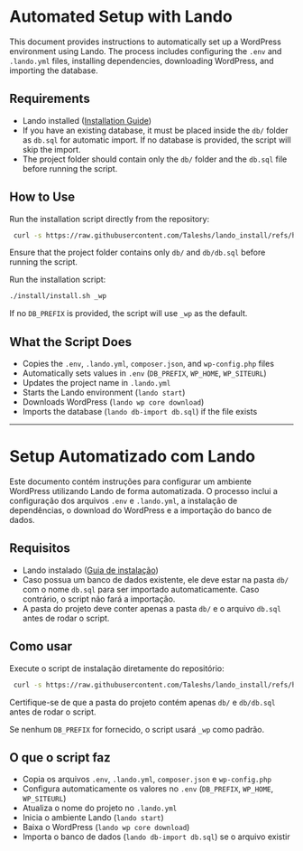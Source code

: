 # Automated Setup with Lando

This document provides instructions to automatically set up a WordPress environment using Lando. The process includes configuring the `.env` and `.lando.yml` files, installing dependencies, downloading WordPress, and importing the database.

## Requirements

- Lando installed ([Installation Guide](https://docs.lando.dev/getting-started/installation.html))
- If you have an existing database, it must be placed inside the `db/` folder as `db.sql` for automatic import. If no database is provided, the script will skip the import.
- The project folder should contain only the `db/` folder and the `db.sql` file before running the script.

## How to Use

Run the installation script directly from the repository:
```sh
 curl -s https://raw.githubusercontent.com/Taleshs/lando_install/refs/heads/main/install.sh | bash -s _wp
```

Ensure that the project folder contains only `db/` and `db/db.sql` before running the script.

Run the installation script:
```sh
./install/install.sh _wp
```

If no `DB_PREFIX` is provided, the script will use `_wp` as the default.

## What the Script Does

- Copies the `.env`, `.lando.yml`, `composer.json`, and `wp-config.php` files
- Automatically sets values in `.env` (`DB_PREFIX`, `WP_HOME`, `WP_SITEURL`)
- Updates the project name in `.lando.yml`
- Starts the Lando environment (`lando start`)
- Downloads WordPress (`lando wp core download`)
- Imports the database (`lando db-import db.sql`) if the file exists

---

# Setup Automatizado com Lando

Este documento contém instruções para configurar um ambiente WordPress utilizando Lando de forma automatizada. O processo inclui a configuração dos arquivos `.env` e `.lando.yml`, a instalação de dependências, o download do WordPress e a importação do banco de dados.

## Requisitos

- Lando instalado ([Guia de instalação](https://docs.lando.dev/getting-started/installation.html))
- Caso possua um banco de dados existente, ele deve estar na pasta `db/` com o nome `db.sql` para ser importado automaticamente. Caso contrário, o script não fará a importação.
- A pasta do projeto deve conter apenas a pasta `db/` e o arquivo `db.sql` antes de rodar o script.

## Como usar

Execute o script de instalação diretamente do repositório:
```sh
 curl -s https://raw.githubusercontent.com/Taleshs/lando_install/refs/heads/main/install.sh | bash -s _wp
```

Certifique-se de que a pasta do projeto contém apenas `db/` e `db/db.sql` antes de rodar o script.

Se nenhum `DB_PREFIX` for fornecido, o script usará `_wp` como padrão.

## O que o script faz

- Copia os arquivos `.env`, `.lando.yml`, `composer.json` e `wp-config.php`
- Configura automaticamente os valores no `.env` (`DB_PREFIX`, `WP_HOME`, `WP_SITEURL`)
- Atualiza o nome do projeto no `.lando.yml`
- Inicia o ambiente Lando (`lando start`)
- Baixa o WordPress (`lando wp core download`)
- Importa o banco de dados (`lando db-import db.sql`) se o arquivo existir
